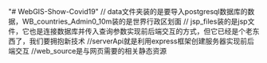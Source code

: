 "# WebGIS-Show-Covid19" 
// data文件夹装的是要导入postgresql数据库的数据，WB_countries_Admin0_10m装的是世界行政区划面
// jsp_files装的是jsp文件，它也是连接数据库并传入查询参数实现前后端交互的方式，但它已经是个老东西了，我们要拥抱新技术
//serverApi就是利用express框架创建服务器实现前后端交互
//web_source是与网页需要的相关静态资源